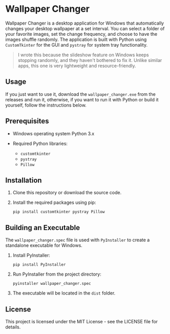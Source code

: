# Wallpaper Changer

Wallpaper Changer is a desktop application for Windows that automatically changes your desktop wallpaper at a set interval. You can select a folder of your favorite images, set the change frequency, and choose to have the images shuffle randomly. The application is built with Python using `CustomTkinter` for the GUI and `pystray` for system tray functionality.

> I wrote this because the slideshow feature on Windows keeps stopping randomly, and they haven't bothered to fix it. Unlike similar apps, this one is very lightweight and resource-friendly.

## Usage

If you just want to use it, download the `wallpaper_changer.exe` from the releases and run it, otherwise, if you want to run it with Python or build it yourself, follow the instructions below.

## Prerequisites

-  Windows operating system 
Python 3.x 
- Required Python libraries:
    
    - `customtkinter`
    - `pystray`
    - `Pillow`
        

## Installation

1. Clone this repository or download the source code.
2. Install the required packages using pip:
    
    ```shell
    pip install customtkinter pystray Pillow
    ```

## Building an Executable

The `wallpaper_changer.spec` file is used with `PyInstaller` to create a standalone executable for Windows.

1. Install PyInstaller:
    
    ```shell
    pip install PyInstaller
    ```
2. Run PyInstaller from the project directory:
    ```shell
    pyinstaller wallpaper_changer.spec
    ```
3. The executable will be located in the `dist` folder.

## License

This project is licensed under the MIT License - see the LICENSE file for details.
